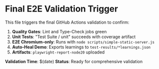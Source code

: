 # Final E2E Validation Trigger

This file triggers the final GitHub Actions validation to confirm:

1. **Quality Gates**: Lint and Type-Check jobs green
2. **Unit Tests**: "Test Suite / unit" succeeds with coverage artifact
3. **E2E Chromium-only**: Runs with `node scripts/simple-static-server.js`
4. **Auto-Heal Demo**: Exports learnings to `test-results/*learnings.json`
5. **Artifacts**: `playwright-report-node20` uploaded

**Validation Time**: $(date)
**Status**: Ready for comprehensive validation
